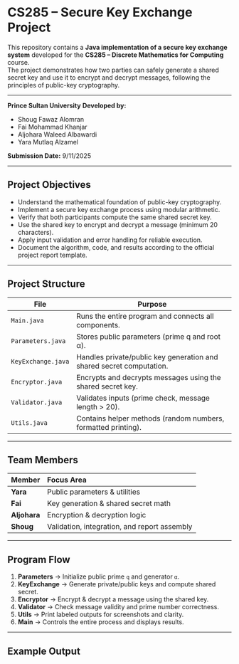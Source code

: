 # CS285 – Secure Key Exchange Project

This repository contains a **Java implementation of a secure key exchange system** developed for the **CS285 – Discrete Mathematics for Computing** course.  
The project demonstrates how two parties can safely generate a shared secret key and use it to encrypt and decrypt messages, following the principles of public-key cryptography.

---

**Prince Sultan University**
**Developed by:** 
- Shoug Fawaz Alomran
- Fai Mohammad Khanjar
- Aljohara Waleed Albawardi
- Yara Mutlaq Alzamel

**Submission Date:** 9/11/2025

---

## Project Objectives
- Understand the mathematical foundation of public-key cryptography.
- Implement a secure key exchange process using modular arithmetic.
- Verify that both participants compute the same shared secret key.
- Use the shared key to encrypt and decrypt a message (minimum 20 characters).
- Apply input validation and error handling for reliable execution.
- Document the algorithm, code, and results according to the official project report template.

---

## Project Structure

| File | Purpose |
|------|----------|
| `Main.java` | Runs the entire program and connects all components. |
| `Parameters.java` | Stores public parameters (prime q and root α). |
| `KeyExchange.java` | Handles private/public key generation and shared secret computation. |
| `Encryptor.java` | Encrypts and decrypts messages using the shared secret key. |
| `Validator.java` | Validates inputs (prime check, message length > 20). |
| `Utils.java` | Contains helper methods (random numbers, formatted printing). |

---

## Team Members

| Member | Focus Area |
|:--|:--|
| **Yara** | Public parameters & utilities |
| **Fai** | Key generation & shared secret math |
| **Aljohara** | Encryption & decryption logic |
| **Shoug** | Validation, integration, and report assembly |

---

## Program Flow
1. **Parameters** → Initialize public prime `q` and generator `α`.  
2. **KeyExchange** → Generate private/public keys and compute shared secret.  
3. **Encryptor** → Encrypt & decrypt a message using the shared key.  
4. **Validator** → Check message validity and prime number correctness.  
5. **Utils** → Print labeled outputs for screenshots and clarity.  
6. **Main** → Controls the entire process and displays results.

---

## Example Output
